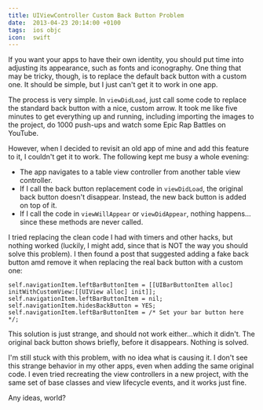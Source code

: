 ```yaml
---
title: UIViewController Custom Back Button Problem
date:  2013-04-23 20:14:00 +0100
tags:  ios objc
icon:  swift
---
```


If you want your apps to have their own identity, you should put time into adjusting 
its appearance, such as fonts and iconography. One thing that may be tricky, though,
is to replace the default back button with a custom one. It should be simple, but I
just can't get it to work in one app.

The process is very simple. In `viewDidLoad`, just call some code to replace the
standard back button with a nice, custom arrow. It took me like five minutes to get
everything up and running, including importing the images to the project, do
1000 push-ups and watch some Epic Rap Battles on YouTube.

However, when I decided to revisit an old app of mine and add this feature to it, 
I couldn't get it to work. The following kept me busy a whole evening:

* The app navigates to a table view controller from another table view controller.
* If I call the back button replacement code in `viewDidLoad`, the original back
button doesn't disappear. Instead, the new back button is added on top of it.
* If I call the code in `viewWillAppear` or `viewDidAppear`, nothing happens...
since these methods are never called.

I tried replacing the clean code I had with timers and other hacks, but nothing
worked (luckily, I might add, since that is NOT the way you should solve this problem). 
I then found a post that suggested adding a fake back button amd remove it when 
replacing the real back button with a custom one:

```objc
self.navigationItem.leftBarButtonItem = [[UIBarButtonItem alloc] initWithCustomView:[[UIView alloc] init]];
self.navigationItem.leftBarButtonItem = nil;
self.navigationItem.hidesBackButton = YES;
self.navigationItem.leftBarButtonItem = /* Set your bar button here */;
```

This solution is just strange, and should not work either...which it didn't. The
original back button shows briefly, before it disappears. Nothing is solved.

I'm still stuck with this problem, with no idea what is causing it. I don't see
this strange behavior in my other apps, even when adding the same original code.
I even tried recreating the view controllers in a new project, with the same set
of base classes and view lifecycle events, and it works just fine.

Any ideas, world?
